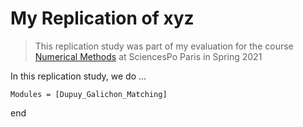 # My Replication of xyz

> This replication study was part of my evaluation for the course [Numerical Methods](https://floswald.github.io/NumericalMethods/) at SciencesPo Paris in Spring 2021

In this replication study, we do ...

```@autodocs
Modules = [Dupuy_Galichon_Matching]
```


end
